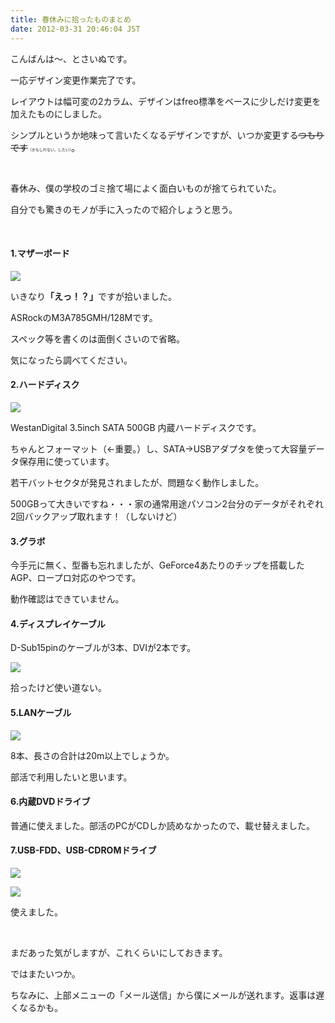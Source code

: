 ```yaml
---
title: 春休みに拾ったものまとめ
date: 2012-03-31 20:46:04 JST
---
```

<p>こんばんは〜、とさいぬです。</p>
<p>一応デザイン変更作業完了です。</p>
<p>レイアウトは幅可変の2カラム、デザインはfreo標準をベースに少しだけ変更を加えたものにしました。</p>
<p>シンプルというか地味って言いたくなるデザインですが、いつか変更する<del>つもりです</del><span style="font-size:6px;">（かもしれない、したい）</span>。</p>
<p>&nbsp;</p>
<p>春休み、僕の学校のゴミ捨て場によく面白いものが捨てられていた。</p>
<p>自分でも驚きのモノが手に入ったので紹介しょうと思う。</p>
<p>&nbsp;</p>
<h4>1.マザーボード</h4>
<p><img src="https://lh4.googleusercontent.com/-1VQctwPyI5I/T3bk-iBvNtI/AAAAAAAAAk0/CQoFb_5dsIs/s640/DSC05811.JPG" /></p>
<p>いきなり<strong><span style="font-size:14px;">「えっ！？」</span></strong>ですが拾いました。</p>
<p>ASRockのM3A785GMH/128Mです。</p>
<p>スペック等を書くのは面倒くさいので省略。</p>
<p>気になったら調べてください。</p>
<h4>2.ハードディスク</h4>
<p><img src="https://lh3.googleusercontent.com/-rPDbyvNXEvI/T3blSeNTvSI/AAAAAAAAAk8/ghHkwgqBQIk/s640/DSC05821.JPG" /></p>
<p>WestanDigital 3.5inch SATA 500GB 内蔵ハードディスクです。</p>
<p>ちゃんとフォーマット（←重要。）し、SATA→USBアダプタを使って大容量データ保存用に使っています。</p>
<p>若干バットセクタが発見されましたが、問題なく動作しました。</p>
<p>500GBって大きいですね・・・家の通常用途パソコン2台分のデータがそれぞれ2回バックアップ取れます！（しないけど）</p>
<h4>3.グラボ</h4>
<p>今手元に無く、型番も忘れましたが、GeForce4あたりのチップを搭載したAGP、ロープロ対応のやつです。</p>
<p>動作確認はできていません。</p>
<h4>4.ディスプレイケーブル</h4>
<p>D-Sub15pinのケーブルが3本、DVIが2本です。</p>
<p><img src="https://lh5.googleusercontent.com/-kUm_SSE0cew/T3blYX4VYSI/AAAAAAAAAlM/LqsJ3-m3K10/s640/DSC05823.JPG" /></p>
<p>拾ったけど使い道ない。</p>
<h4>5.LANケーブル</h4>
<p><img src="https://lh6.googleusercontent.com/-xBJJUotPAUE/T3blTXDOUVI/AAAAAAAAAlE/ImhXFEh4pn4/s640/DSC05822.JPG" /></p>
<p>8本、長さの合計は20m以上でしょうか。</p>
<p>部活で利用したいと思います。</p>
<h4>6.内蔵DVDドライブ</h4>
<p>普通に使えました。部活のPCがCDしか読めなかったので、載せ替えました。</p>
<h4>7.USB-FDD、USB-CDROMドライブ</h4>
<p><img src="https://lh6.googleusercontent.com/-98V1GNKVgEs/T3bln9R8DsI/AAAAAAAAAlU/u5oBiaajV5I/s640/DSC05824.JPG" /></p>
<p><img src="https://lh4.googleusercontent.com/-C9tc9GEMusI/T3blox4S6mI/AAAAAAAAAlc/R6waZVsEe-8/s640/DSC05825.JPG" /></p>
<p>使えました。</p>
<p>&nbsp;</p>
<p>まだあった気がしますが、これくらいにしておきます。</p>
<p>ではまたいつか。</p>
<p>ちなみに、上部メニューの「メール送信」から僕にメールが送れます。返事は遅くなるかも。</p>

